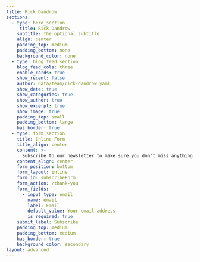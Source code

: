 ```yaml
---
title: Rick Dandrow
sections:
  - type: hero_section
 	 title: Rick Dandrow
  	subtitle: The optional subtitle
  	align: center
  	padding_top: medium
  	padding_bottom: none
  	background_color: none
  - type: blog_feed_section
  	blog_feed_cols: three
  	enable_cards: true
  	show_recent: false
  	author: data/team/rick-dandrow.yaml
	show_date: true
	show_categories: true
	show_author: true
	show_excerpt: true
	show_image: true
	padding_top: small
	padding_bottom: large
	has_border: true
  - type: form_section
  	title: Inline Form
	title_align: center
	content: >-
	  Subscribe to our newsletter to make sure you don't miss anything.
	content_align: center
	form_position: bottom
	form_layout: inline
	form_id: subscribeForm
	form_action: /thank-you
	form_fields:
	  - input_type: email
		name: email
		label: Email
		default_value: Your email address
		is_required: true
	submit_label: Subscribe
	padding_top: medium
	padding_bottom: medium
	has_border: true
	background_color: secondary
layout: advanced
---
```

